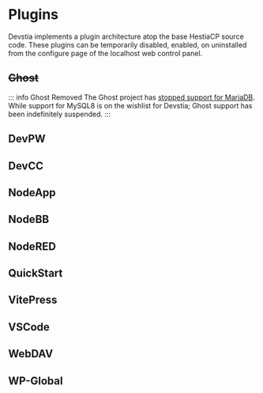 # Plugins
Devstia implements a plugin architecture atop the base HestiaCP source code. These plugins can be temporarily disabled, enabled, on uninstalled from the configure page of the localhost web control panel.  

## ~~Ghost~~
::: info Ghost Removed
The Ghost project has [stopped support for MariaDB](https://forum.ghost.org/t/is-the-latest-version-cant-be-installed-with-mariadb-anymore/34241). While support for MySQL8 is on the wishlist for Devstia; Ghost support has been indefinitely suspended. 
:::

## DevPW

## DevCC

## NodeApp

## NodeBB

## NodeRED

## QuickStart

## VitePress

## VSCode

## WebDAV

## WP-Global


